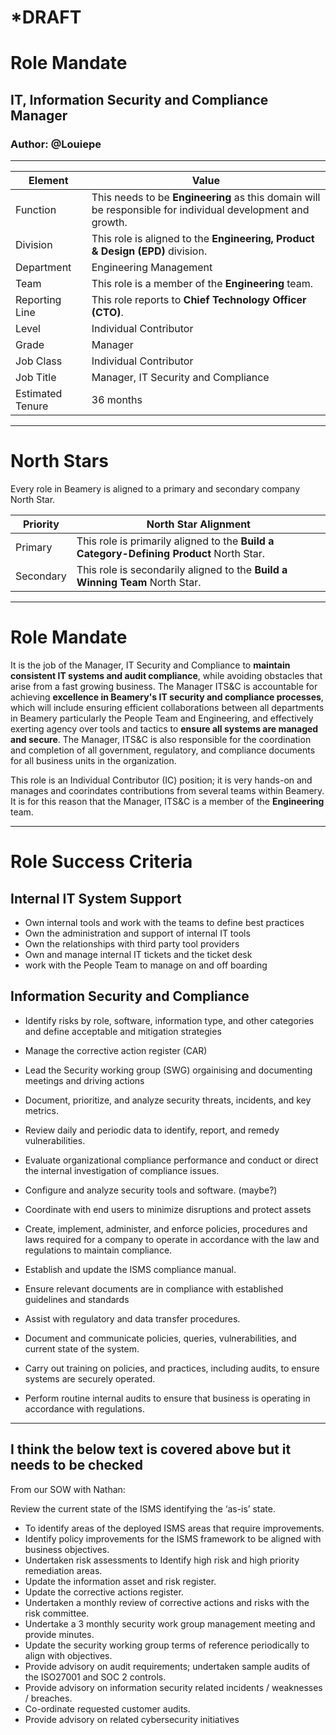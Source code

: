# *DRAFT

# Role Mandate
## IT, Information Security and Compliance Manager
### Author:  @Louiepe

---

**Element** | **Value**
------------ | -------------
Function | This needs to be **Engineering** as this domain will be responsible for individual development and growth.
Division | This role is aligned to the **Engineering, Product & Design (EPD)** division.
Department | Engineering Management
Team | This role is a member of the **Engineering** team.
Reporting Line | This role reports to **Chief Technology Officer (CTO)**.
Level | Individual Contributor
Grade | Manager 
Job Class | Individual Contributor
Job Title | Manager, IT Security and Compliance
Estimated Tenure | 36 months

---

# North Stars

Every role in Beamery is aligned to a primary and secondary company North Star.

**Priority** | **North Star Alignment**
------------ | -------------
Primary | This role is primarily aligned to the **Build a Category-Defining Product** North Star.
Secondary | This role is secondarily aligned to the **Build a Winning Team** North Star.


---

# Role Mandate

It is the job of the Manager, IT Security and Compliance to **maintain consistent IT systems and audit compliance**, while avoiding obstacles that arise from a fast growing business. The Manager ITS&C is accountable for achieving **excellence in Beamery's IT security and compliance processes**, which will include ensuring efficient collaborations between all departments in Beamery particularly the People Team and Engineering, and effectively exerting agency over tools and tactics to **ensure all systems are managed and secure**. The Manager, ITS&C is also responsible for the coordination and completion of all government, regulatory, and compliance documents for all business units in the organization.

This role is an Individual Contributor (IC) position; it is very hands-on and manages and coorindates contributions from several teams within Beamery. It is for this reason that the Manager, ITS&C is a member of the **Engineering** team.

---

# Role Success Criteria

## Internal IT System Support

* Own internal tools and work with the teams to define best practices
* Own the administration and support of internal IT tools
* Own the relationships with third party tool providers
* Own and manage internal IT tickets and the ticket desk
* work with the People Team to manage on and off boarding



## Information Security and Compliance

* Identify risks by role, software, information type, and other categories and define acceptable and mitigation strategies
* Manage the corrective action register (CAR)
* Lead the Security working group (SWG) orgainising and documenting meetings and driving actions

* Document, prioritize, and analyze security threats, incidents, and key metrics.
* Review daily and periodic data to identify, report, and remedy vulnerabilities.
* Evaluate organizational compliance performance and conduct or direct the internal investigation of compliance issues.
* Configure and analyze security tools and software.   (maybe?)
* Coordinate with end users to minimize disruptions and protect assets
* Create, implement, administer, and enforce policies, procedures and laws required for a company to operate in accordance with the law and regulations to maintain compliance.
* Establish and update the ISMS compliance manual.
* Ensure relevant documents are in compliance with established guidelines and standards
* Assist with regulatory and data transfer procedures.
* Document and communicate policies, queries, vulnerabilities, and current state of the system.
* Carry out training on policies, and practices, including audits, to ensure systems are securely operated.
* Perform routine internal audits to ensure that business is operating in accordance with regulations.
 

---
I think the below text is covered above but it needs to be checked
---

From our SOW with Nathan:
 
Review the current state of the ISMS identifying the ‘as-is’ state.
* To identify areas of the deployed ISMS areas that require improvements.
* Identify policy improvements for the ISMS framework to be aligned with business objectives.
* Undertaken risk assessments to Identify high risk and high priority remediation areas.
* Update the information asset and risk register.
* Update the corrective actions register.
* Undertaken a monthly review of corrective actions and risks with the risk committee.
* Undertake a 3 monthly security work group management meeting and provide minutes.
* Update the security working group terms of reference periodically to align with objectives.
* Provide advisory on audit requirements; undertaken sample audits of the ISO27001 and SOC 2 controls.
* Provide advisory on information security related incidents / weaknesses / breaches.
* Co-ordinate requested customer audits.
* Provide advisory on related cybersecurity initiatives

